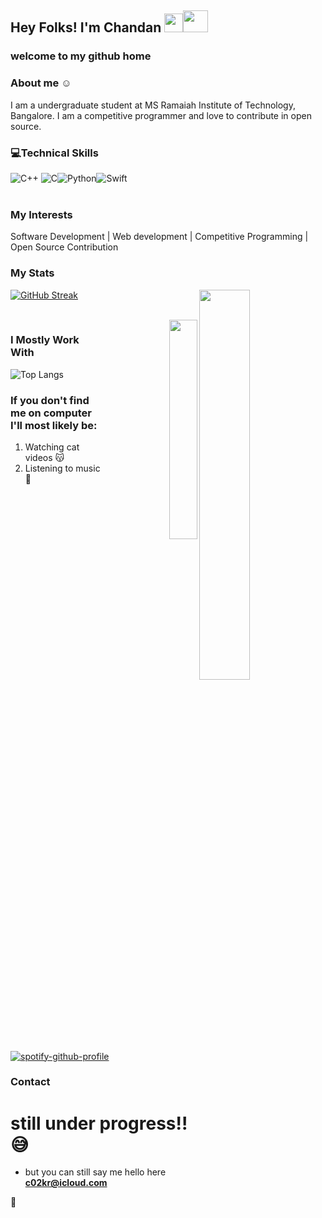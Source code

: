 ## Hey Folks! I'm Chandan   <img src="https://raw.githubusercontent.com/MartinHeinz/MartinHeinz/master/wave.gif" width="30px"><img src="https://media.giphy.com/media/tJU72w9lPzUPe/giphy.gif" width="40" height="35"></h1>
### welcome to my github home
### About me    ☺️
I am a undergraduate student at MS Ramaiah Institute of Technology, Bangalore. I am a competitive programmer and love to contribute in  open source.



### :computer:Technical Skills
<img alt="C++" src="https://img.shields.io/badge/c++-%2300599C.svg?style=for-the-badge&logo=c%2B%2B&logoColor=white"/>
<img alt="C" src="https://img.shields.io/badge/c-%2300599C.svg?style=for-the-badge&logo=c&logoColor=white"/><img alt="Python" src="https://img.shields.io/badge/python-%2314354C.svg?style=for-the-badge&logo=python&logoColor=white"/><img alt="Swift" src="https://img.shields.io/badge/swift-%23FA7343.svg?style=for-the-badge&logo=swift&logoColor=white"/>

<br />
<br />

### My Interests

Software Development | Web development | Competitive Programming | Open Source Contribution


### My Stats
[![GitHub Streak](http://github-readme-streak-stats.herokuapp.com?user=c02kr&theme=graywhite&background=000000&border=DDD9D6&stroke=FFFCFD&ring=F8FF02&fire=FF6E0F&currStreakNum=FEFFF9&sideNums=FFFFFF&currStreakLabel=FFCD9B&sideLabels=FFFFFF&dates=5B3BDD)](https://git.io/streak-stats)<img  src="https://github-readme-stats.vercel.app/api?username=c02kr&show_icons=true&hide_border=true&theme=dark" width="40%" align="right" >

<br>
<div align="right">
<img  src="https://visitor-badge.laobi.icu/badge?page_id=c02kr.c02kr" width="30%" align="right" >

</div>
<!-- ![My  Github status](https://github-readme-stats.vercel.app/api?username=c02kr&count_private=true&show_icons=true&theme=radical) -->


### I Mostly Work With

![Top Langs](https://github-readme-stats.vercel.app/api/top-langs/?username=c02kr&show_icons=true&theme=radical)

### If you don't find me on computer I'll most likely be:
1. Watching cat videos 😽
2. Listening to music 🎵


[![spotify-github-profile](https://spotify-github-profile.vercel.app/api/view?uid=5hugxde0i2po5bh0c0m5rgyph&cover_image=true&theme=natemoo-re&bar_color=791a3e&bar_color_cover=true)](https://github.com/kittinan/spotify-github-profile)

### Contact

# still  under progress!!😅

- but you can still say me hello here **c02kr@icloud.com**

🤟
